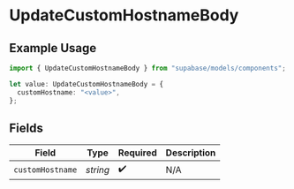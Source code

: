 # UpdateCustomHostnameBody

## Example Usage

```typescript
import { UpdateCustomHostnameBody } from "supabase/models/components";

let value: UpdateCustomHostnameBody = {
  customHostname: "<value>",
};
```

## Fields

| Field              | Type               | Required           | Description        |
| ------------------ | ------------------ | ------------------ | ------------------ |
| `customHostname`   | *string*           | :heavy_check_mark: | N/A                |